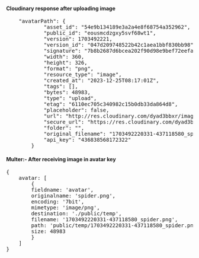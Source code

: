 <h4>Cloudinary response after uploading image</h4>
<pre id="readme-text">
    "avatarPath": {
            "asset_id": "54e9b134189e3a2a4e8f68754a352962",
            "public_id": "eousmcdzgxy5svf68wt1",
            "version": 1703492221,
            "version_id": "047d209748522b42c1aea1bbf830bb98",
            "signature": "7b8b2687d6bcea202f90d98e9bef72eefa01745f",
            "width": 360,
            "height": 326,
            "format": "png",
            "resource_type": "image",
            "created_at": "2023-12-25T08:17:01Z",
            "tags": [],
            "bytes": 48983,
            "type": "upload",
            "etag": "6110ec705c340982c15b0db33da864d8",
            "placeholder": false,
            "url": "http://res.cloudinary.com/dyad3bbxr/image/upload/v1703492221/eousmcdzgxy5svf68wt1.png",
            "secure_url": "https://res.cloudinary.com/dyad3bbxr/image/upload/v1703492221/eousmcdzgxy5svf68wt1.png",
            "folder": "",
            "original_filename": "1703492220331-437118580_spider",
            "api_key": "436838568172322"
        }
</pre> 

<h4>Multer:- After receiving image in avatar key</h4>
<pre id="readme-text">
{
    avatar: [
        {
        fieldname: 'avatar',
        originalname: 'spider.png',
        encoding: '7bit',
        mimetype: 'image/png',
        destination: './public/temp',
        filename: '1703492220331-437118580_spider.png',
        path: 'public/temp/1703492220331-437118580_spider.png',
        size: 48983
        }
    ]
}
</pre> 